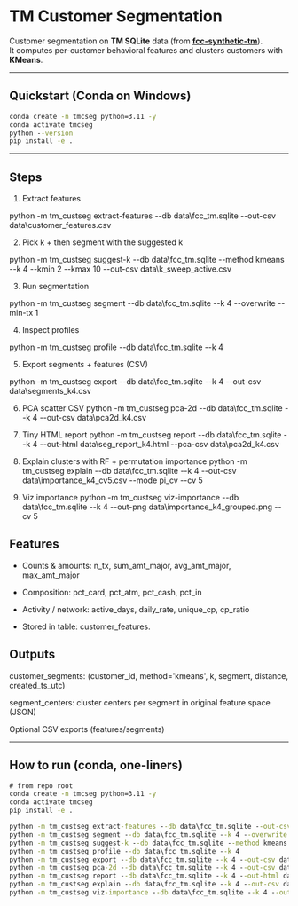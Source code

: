 # TM Customer Segmentation

Customer segmentation on **TM SQLite** data (from <a href="https://github.com/SKR35/FCC-Synthetic-TM" target="_blank" rel="noopener noreferrer">**fcc-synthetic-tm**</a>).  
It computes per-customer behavioral features and clusters customers with **KMeans**.

---

## Quickstart (Conda on Windows)

~~~bat
conda create -n tmcseg python=3.11 -y
conda activate tmcseg
python --version
pip install -e .
~~~

---

## Steps

1) Extract features

python -m tm_custseg extract-features --db data\fcc_tm.sqlite --out-csv data\customer_features.csv

2) Pick k + then segment with the suggested k

python -m tm_custseg suggest-k --db data\fcc_tm.sqlite --method kmeans --k 4 --kmin 2 --kmax 10 --out-csv data\k_sweep_active.csv

3) Run segmentation

python -m tm_custseg segment --db data\fcc_tm.sqlite --k 4 --overwrite --min-tx 1

4) Inspect profiles

python -m tm_custseg profile --db data\fcc_tm.sqlite --k 4

5) Export segments + features (CSV)

python -m tm_custseg export --db data\fcc_tm.sqlite --k 4 --out-csv data\segments_k4.csv

6) PCA scatter CSV
python -m tm_custseg pca-2d --db data\fcc_tm.sqlite --k 4 --out-csv data\pca2d_k4.csv

7) Tiny HTML report
python -m tm_custseg report --db data\fcc_tm.sqlite --k 4 --out-html data\seg_report_k4.html --pca-csv data\pca2d_k4.csv

8) Explain clusters with RF + permutation importance
python -m tm_custseg explain --db data\fcc_tm.sqlite --k 4 --out-csv data\importance_k4_cv5.csv --mode pi_cv --cv 5

9) Viz importance
python -m tm_custseg viz-importance --db data\fcc_tm.sqlite --k 4 --out-png data\importance_k4_grouped.png --cv 5

## Features

- Counts & amounts: n_tx, sum_amt_major, avg_amt_major, max_amt_major

- Composition: pct_card, pct_atm, pct_cash, pct_in

- Activity / network: active_days, daily_rate, unique_cp, cp_ratio

- Stored in table: customer_features.

## Outputs

customer_segments: (customer_id, method='kmeans', k, segment, distance, created_ts_utc)

segment_centers: cluster centers per segment in original feature space (JSON)

Optional CSV exports (features/segments)

---

## How to run (conda, one-liners)

```bat
# from repo root
conda create -n tmcseg python=3.11 -y
conda activate tmcseg
pip install -e .

python -m tm_custseg extract-features --db data\fcc_tm.sqlite --out-csv data\customer_features.csv
python -m tm_custseg segment --db data\fcc_tm.sqlite --k 4 --overwrite --min-tx 1
python -m tm_custseg suggest-k --db data\fcc_tm.sqlite --method kmeans --k 4 --kmin 2 --kmax 10 --out-csv data\k_sweep_active.csv
python -m tm_custseg profile --db data\fcc_tm.sqlite --k 4
python -m tm_custseg export --db data\fcc_tm.sqlite --k 4 --out-csv data\segments_k4.csv
python -m tm_custseg pca-2d --db data\fcc_tm.sqlite --k 4 --out-csv data\pca2d_k4.csv
python -m tm_custseg report --db data\fcc_tm.sqlite --k 4 --out-html data\seg_report_k4.html --pca-csv data\pca2d_k4.csv
python -m tm_custseg explain --db data\fcc_tm.sqlite --k 4 --out-csv data\importance_k4_cv5.csv --mode pi_cv --cv 5
python -m tm_custseg viz-importance --db data\fcc_tm.sqlite --k 4 --out-png data\importance_k4_grouped.png --cv 5
```